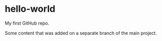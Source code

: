 # hello-world
My first GitHub repo.

Some content that was added on a separate branch of the main project.
